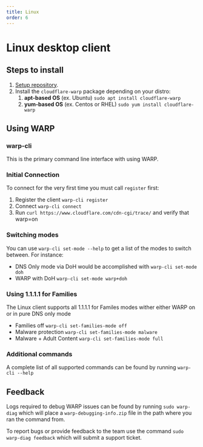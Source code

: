 ```yaml
---
title: Linux
order: 6
---
```


# Linux desktop client

## Steps to install
1. [Setup repository](https://pkg.cloudflare.com/).
1. Install the `cloudflare-warp` package depending on your distro:
    1. **apt-based OS** (ex. Ubuntu) `sudo apt install cloudflare-warp`
    2. **yum-based OS** (ex. Centos or RHEL) `sudo yum install cloudflare-warp`

## Using WARP

### warp-cli
This is the primary command line interface with using WARP. 

### Initial Connection
To connect for the very first time you must call `register` first:
1. Register the client `warp-cli register`
1. Connect `warp-cli connect`
1. Run `curl https://www.cloudflare.com/cdn-cgi/trace/` and verify that warp=on

### Switching modes
You can use `warp-cli set-mode --help` to get a list of the modes to switch between. For instance:

- DNS Only mode via DoH would be accomplished with `warp-cli set-mode doh`
- WARP with DoH `warp-cli set-mode warp+doh`

### Using 1.1.1.1 for Families
The Linux client supports all 1.1.1.1 for Familes modes wither either WARP on or in pure DNS only mode
- Families off `warp-cli set-families-mode off`
- Malware protection `warp-cli set-families-mode malware`
- Malware + Adult Content `warp-cli set-families-mode full`

### Additional commands
A complete list of all supported commands can be found by running `warp-cli --help`

## Feedback
Logs required to debug WARP issues can be found by running `sudo warp-diag` which will place a `warp-debugging-info.zip` file in the path where you ran the command from.

To report bugs or provide feedback to the team use the command `sudo warp-diag feedback` which will submit a support ticket.
